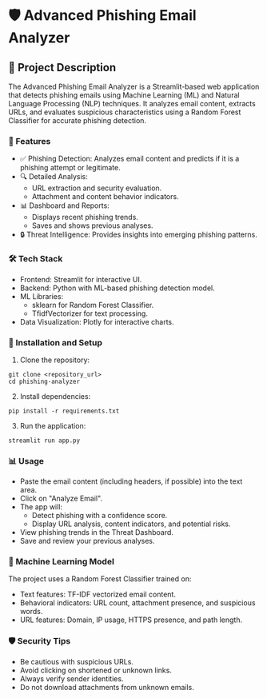 # 🛡️ Advanced Phishing Email Analyzer
## 📌 Project Description
The Advanced Phishing Email Analyzer is a Streamlit-based web application that detects phishing emails using Machine Learning (ML) and Natural Language Processing (NLP) techniques. It analyzes email content, extracts URLs, and evaluates suspicious characteristics using a Random Forest Classifier for accurate phishing detection.

### 🚀 Features
- ✅ Phishing Detection: Analyzes email content and predicts if it is a phishing attempt or legitimate.
- 🔍 Detailed Analysis:
   - URL extraction and security evaluation.
   - Attachment and content behavior indicators.
- 📊 Dashboard and Reports:
   - Displays recent phishing trends.
   - Saves and shows previous analyses.
- 🔒 Threat Intelligence: Provides insights into emerging phishing patterns.


### 🛠️ Tech Stack
- Frontend: Streamlit for interactive UI.
- Backend: Python with ML-based phishing detection model.
- ML Libraries:
   - sklearn for Random Forest Classifier.
   - TfidfVectorizer for text processing.
- Data Visualization: Plotly for interactive charts.

### 📂 Installation and Setup
1) Clone the repository:
```
git clone <repository_url>
cd phishing-analyzer
```
2) Install dependencies:
```
pip install -r requirements.txt
```
3) Run the application:
```
streamlit run app.py
```
### 📊 Usage
- Paste the email content (including headers, if possible) into the text area.
- Click on "Analyze Email".
- The app will:
   - Detect phishing with a confidence score.
   - Display URL analysis, content indicators, and potential risks.
- View phishing trends in the Threat Dashboard.
- Save and review your previous analyses.

### 🧠 Machine Learning Model
The project uses a Random Forest Classifier trained on:
- Text features: TF-IDF vectorized email content.
- Behavioral indicators: URL count, attachment presence, and suspicious words.
- URL features: Domain, IP usage, HTTPS presence, and path length.

### 🛡️ Security Tips
- Be cautious with suspicious URLs.
- Avoid clicking on shortened or unknown links.
- Always verify sender identities.
- Do not download attachments from unknown emails.
